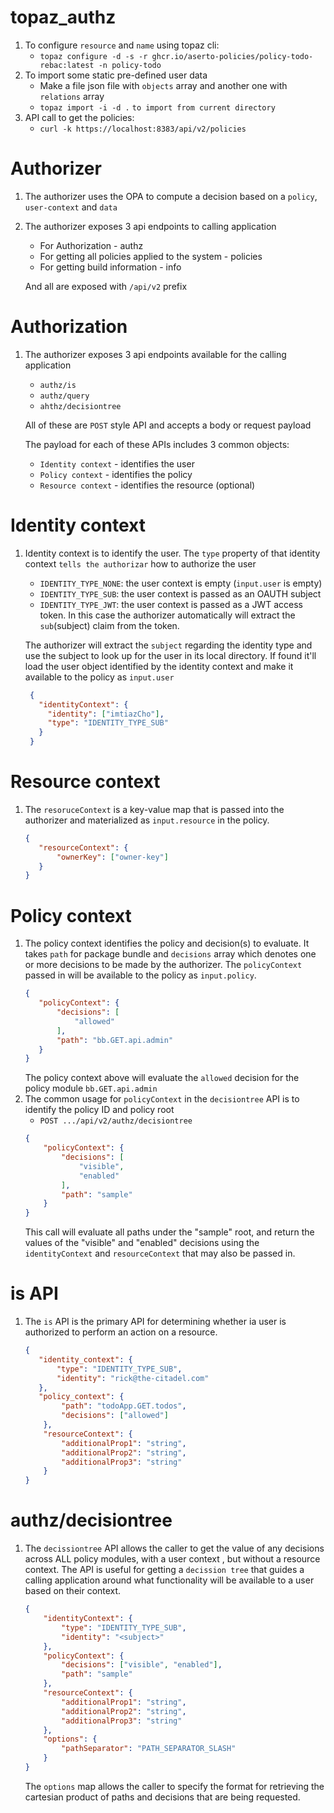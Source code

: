 # topaz_authz

1. To configure `resource` and `name` using topaz cli: 
    - `topaz configure -d -s -r ghcr.io/aserto-policies/policy-todo-rebac:latest -n policy-todo`
2. To import some static pre-defined user data
    - Make a file json file with `objects` array and another one with `relations` array
    - `topaz import -i -d .` `to import from current directory`
3. API call to get the policies: 
    - `curl -k https://localhost:8383/api/v2/policies`

# Authorizer
1. The authorizer uses the OPA to compute a decision based on a `policy`, `user-context` and `data`
2. The authorizer exposes 3 api endpoints to calling application
   - For Authorization - authz
   - For getting all policies applied to the system - policies
   - For getting build information - info
   
   And all are exposed with `/api/v2` prefix

# Authorization
1. The authorizer exposes 3 api endpoints available for the calling application
    - `authz/is`
    - `authz/query`
    - `ahthz/decisiontree`
   
   All of these are `POST` style API and accepts a body or request payload
   
   The payload for each of these APIs includes 3 common objects:
   - `Identity context` - identifies the user
   - `Policy context` - identifies the policy
   - `Resource context` - identifies the resource (optional)

# Identity context
1. Identity context is to identify the user. The `type` property of that identity context `tells the authorizar` how to authorize the user
   - `IDENTITY_TYPE_NONE`: the user context is empty (`input.user` is empty) 
   - `IDENTITY_TYPE_SUB`: the user context is passed as an OAUTH subject
   - `IDENTITY_TYPE_JWT`: the user context is passed as a JWT access token. In this case the authorizer automatically will extract the `sub`(subject) claim from the token.
   
   The authorizer will extract the `subject` regarding the identity type and use the subject to look up for the user in its local directory. If found it'll load the user object identified by the identity context
   and make it available to the policy as `input.user`
   ```json
    {
      "identityContext": {
        "identity": ["imtiazCho"],
        "type": "IDENTITY_TYPE_SUB"
      }    
    }    
   ```
   
# Resource context
1. The `resoruceContext` is a key-value map that is passed into the authorizer and materialized as `input.resource` in the policy.
   ```json
   {
      "resourceContext": {
          "ownerKey": ["owner-key"]
      }
   }
   ```
   
# Policy context
1. The policy context identifies the policy and decision(s) to evaluate. It takes `path` for package bundle and `decisions` array which denotes one or more decisions to be made by the authorizer. The `policyContext` passed in will be available to the policy as `input.policy`.
   ```json
   {
      "policyContext": {
          "decisions": [
              "allowed"
          ],
          "path": "bb.GET.api.admin"
      }  
   }
   ```
   The policy context above will evaluate the `allowed` decision for the policy module `bb.GET.api.admin`
2. The common usage for `policyContext` in the `decisiontree` API is to identify the policy ID and policy root
   - `POST .../api/v2/authz/decisiontree`
   ```json
   {
       "policyContext": {
           "decisions": [
               "visible",
               "enabled"
           ],
           "path": "sample"
       } 
   }
   ```
   This call will evaluate all paths under the "sample" root, and return the values of the "visible" and "enabled" decisions using the `identityContext` and `resourceContext` that may also be passed in.

# is API
1. The `is` API is the primary API for determining whether ia user is authorized to perform an action on a resource.
   ```json
   {
      "identity_context": {
          "type": "IDENTITY_TYPE_SUB",
          "identity": "rick@the-citadel.com"
      },
      "policy_context": {
           "path": "todoApp.GET.todos",
           "decisions": ["allowed"]
       },
       "resourceContext": {
           "additionalProp1": "string",
           "additionalProp2": "string",
           "additionalProp3": "string"
       }
   }
   ```
   
# authz/decisiontree
1. The `decissiontree` API allows the caller to get the value of any decisions across ALL policy modules, with a user context , but without a resource context.
   The API is useful for getting a `decission tree` that guides a calling application around what functionality will be available to a user based on their context.
   ```json
   {
       "identityContext": {
           "type": "IDENTITY_TYPE_SUB",
           "identity": "<subject>"
       },
       "policyContext": {
           "decisions": ["visible", "enabled"],
           "path": "sample"
       },
       "resourceContext": {
           "additionalProp1": "string",
           "additionalProp2": "string",
           "additionalProp3": "string"
       },
       "options": {
           "pathSeparator": "PATH_SEPARATOR_SLASH"
       }
   }
   ```
   The `options` map allows the caller to specify the format for retrieving the cartesian product of paths and decisions that are being requested.